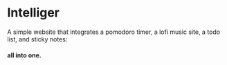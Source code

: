 # Intelliger

A simple website that integrates a pomodoro timer, a lofi music site, a todo list, and sticky notes:
#### all into one.
